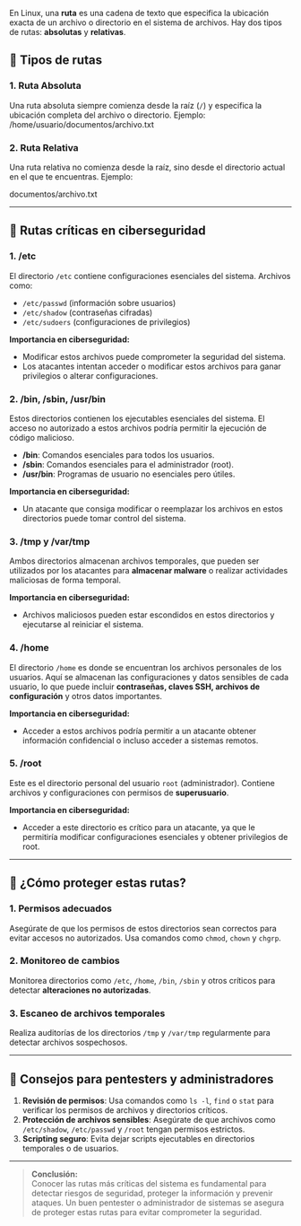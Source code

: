 
En Linux, una **ruta** es una cadena de texto que especifica la ubicación exacta de un archivo o directorio en el sistema de archivos. Hay dos tipos de rutas: **absolutas** y **relativas**.

## 📂 Tipos de rutas

### 1. **Ruta Absoluta**
Una ruta absoluta siempre comienza desde la raíz (`/`) y especifica la ubicación completa del archivo o directorio. 
Ejemplo:
/home/usuario/documentos/archivo.txt


### 2. **Ruta Relativa**
Una ruta relativa no comienza desde la raíz, sino desde el directorio actual en el que te encuentras.
Ejemplo:

documentos/archivo.txt


---

## 🔐 Rutas críticas en ciberseguridad

### 1. **/etc**
El directorio `/etc` contiene configuraciones esenciales del sistema. Archivos como:
- `/etc/passwd` (información sobre usuarios)
- `/etc/shadow` (contraseñas cifradas)
- `/etc/sudoers` (configuraciones de privilegios)
  
**Importancia en ciberseguridad:**
- Modificar estos archivos puede comprometer la seguridad del sistema.
- Los atacantes intentan acceder o modificar estos archivos para ganar privilegios o alterar configuraciones.

### 2. **/bin, /sbin, /usr/bin**
Estos directorios contienen los ejecutables esenciales del sistema. El acceso no autorizado a estos archivos podría permitir la ejecución de código malicioso.

- **/bin**: Comandos esenciales para todos los usuarios.
- **/sbin**: Comandos esenciales para el administrador (root).
- **/usr/bin**: Programas de usuario no esenciales pero útiles.

**Importancia en ciberseguridad:**
- Un atacante que consiga modificar o reemplazar los archivos en estos directorios puede tomar control del sistema.

### 3. **/tmp y /var/tmp**
Ambos directorios almacenan archivos temporales, que pueden ser utilizados por los atacantes para **almacenar malware** o realizar actividades maliciosas de forma temporal.

**Importancia en ciberseguridad:**
- Archivos maliciosos pueden estar escondidos en estos directorios y ejecutarse al reiniciar el sistema.

### 4. **/home**
El directorio `/home` es donde se encuentran los archivos personales de los usuarios. Aquí se almacenan las configuraciones y datos sensibles de cada usuario, lo que puede incluir **contraseñas, claves SSH, archivos de configuración** y otros datos importantes.

**Importancia en ciberseguridad:**
- Acceder a estos archivos podría permitir a un atacante obtener información confidencial o incluso acceder a sistemas remotos.

### 5. **/root**
Este es el directorio personal del usuario `root` (administrador). Contiene archivos y configuraciones con permisos de **superusuario**.

**Importancia en ciberseguridad:**
- Acceder a este directorio es crítico para un atacante, ya que le permitiría modificar configuraciones esenciales y obtener privilegios de root.

---

## 🔧 ¿Cómo proteger estas rutas?

### 1. **Permisos adecuados**
Asegúrate de que los permisos de estos directorios sean correctos para evitar accesos no autorizados. Usa comandos como `chmod`, `chown` y `chgrp`.

### 2. **Monitoreo de cambios**
Monitorea directorios como `/etc`, `/home`, `/bin`, `/sbin` y otros críticos para detectar **alteraciones no autorizadas**.

### 3. **Escaneo de archivos temporales**
Realiza auditorías de los directorios `/tmp` y `/var/tmp` regularmente para detectar archivos sospechosos.

---

## 🚨 Consejos para pentesters y administradores

1. **Revisión de permisos**: Usa comandos como `ls -l`, `find` o `stat` para verificar los permisos de archivos y directorios críticos.
2. **Protección de archivos sensibles**: Asegúrate de que archivos como `/etc/shadow`, `/etc/passwd` y `/root` tengan permisos estrictos.
3. **Scripting seguro**: Evita dejar scripts ejecutables en directorios temporales o de usuarios.

---

> **Conclusión:**  
> Conocer las rutas más críticas del sistema es fundamental para detectar riesgos de seguridad, proteger la información y prevenir ataques. Un buen pentester o administrador de sistemas se asegura de proteger estas rutas para evitar comprometer la seguridad.

